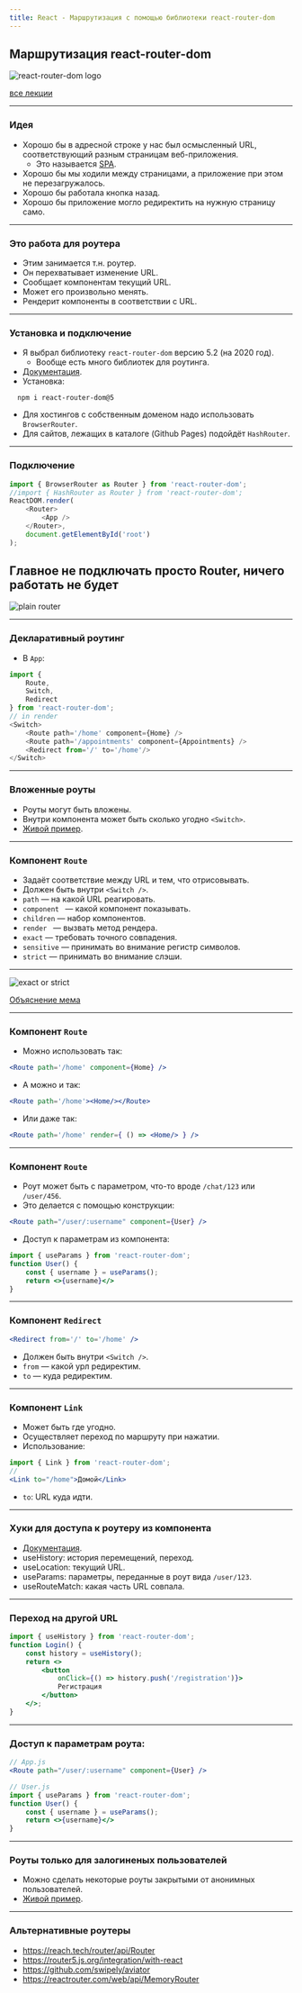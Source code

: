 ```yaml
---
title: React - Маршрутизация с помощью библиотеки react-router-dom
---
```


## Маршрутизация react-router-dom

![react-router-dom logo](assets/react-router/logo.png)

[все лекции](https://github.com/dmitryweiner/lectures/blob/main/README.md)

---

### Идея
* Хорошо бы в адресной строке у нас был осмысленный URL, соответствующий разным страницам веб-приложения.
  * Это называется
    [SPA](https://ru.wikipedia.org/wiki/%D0%9E%D0%B4%D0%BD%D0%BE%D1%81%D1%82%D1%80%D0%B0%D0%BD%D0%B8%D1%87%D0%BD%D0%BE%D0%B5_%D0%BF%D1%80%D0%B8%D0%BB%D0%BE%D0%B6%D0%B5%D0%BD%D0%B8%D0%B5).
* Хорошо бы мы ходили между страницами, а приложение при этом не перезагружалось.
* Хорошо бы работала кнопка назад.
* Хорошо бы приложение могло редиректить на нужную страницу само.

---

### Это работа для роутера
* Этим занимается т.н. роутер.
* Он перехватывает изменение URL.
* Сообщает компонентам текущий URL.
* Может его произвольно менять.
*  Рендерит компоненты в соответствии с URL.

---

### Установка и подключение
* Я выбрал библиотеку ```react-router-dom``` версию 5.2 (на 2020 год).
  * Вообще есть много библиотек для роутинга.
* [Документация](https://reactrouter.com/web/guides/quick-start).
* Установка:
```shell
  npm i react-router-dom@5
```
* Для хостингов с собственным доменом надо использовать ```BrowserRouter```.
* Для сайтов, лежащих в каталоге (Github Pages) подойдёт ```HashRouter```.

---
### Подключение
```js
import { BrowserRouter as Router } from 'react-router-dom';
//import { HashRouter as Router } from 'react-router-dom';
ReactDOM.render(
    <Router>
        <App />
    </Router>,
    document.getElementById('root')
);
```
Главное не подключать просто Router, ничего работать не будет
---

![plain router](assets/react-router/plain-router.jpeg)

---

### Декларативный роутинг
* В ```App```:
```js
import {
    Route,
    Switch,
    Redirect
} from 'react-router-dom';
// in render
<Switch>
    <Route path='/home' component={Home} />
    <Route path='/appointments' component={Appointments} />
    <Redirect from='/' to='/home'/>
</Switch>
```
---

### Вложенные роуты
* Роуты могут быть вложены.
* Внутри компонента может быть сколько угодно ```<Switch>```.
* [Живой пример](https://reactrouter.com/web/example/nesting).

---

### Компонент ```Route```
* Задаёт соответствие между URL и тем, что отрисовывать.
* Должен быть внутри ```<Switch />```.
* ```path``` &mdash; на какой URL реагировать.
* ```component ``` &mdash; какой компонент показывать.
* ```children``` &mdash; набор компонентов.
* ```render ``` &mdash; вызвать метод рендера.
* ```exact``` &mdash; требовать точного совпадения.
* ```sensitive``` &mdash; принимать во внимание регистр символов.
* ```strict``` &mdash; принимать во внимание слэши.

---

![exact or strict](assets/react-router/fry.jpeg)

[Объяснение мема](https://stackoverflow.com/questions/52275146/usage-of-exact-and-strict-props)

---

### Компонент ```Route```
* Можно использовать так:

```jsx
<Route path='/home' component={Home} />
```
* А можно и так:

```jsx
<Route path='/home'><Home/></Route>
```

* Или даже так:

```jsx
<Route path='/home' render={ () => <Home/> } />
```

---

### Компонент ```Route```
* Роут может быть с параметром, что-то вроде ```/chat/123``` или ```/user/456```.
* Это делается с помощью конструкции:
```jsx
<Route path="/user/:username" component={User} />
```
* Доступ к параметрам из компонента:
```jsx
import { useParams } from 'react-router-dom';
function User() {
    const { username } = useParams();
    return <>{username}</>
}
```

---

### Компонент ```Redirect```
```jsx
<Redirect from='/' to='/home' />
```
* Должен быть внутри ```<Switch />```.
* ```from``` &mdash; какой урл редиректим.
* ```to``` &mdash; куда редиректим.

---

### Компонент ```Link```
* Может быть где угодно.
* Осуществляет переход по маршруту при нажатии.
* Использование:
```jsx
import { Link } from 'react-router-dom';
//
<Link to="/home">Домой</Link>
```  
* ```to```: URL куда идти.

---

### Хуки для доступа к роутеру из компонента
* [Документация](https://reactrouter.com/core/api/Hooks).
* useHistory: история перемещений, переход.
* useLocation: текущий URL.
* useParams: параметры, переданные в роут вида ```/user/123```.
* useRouteMatch: какая часть URL совпала.

---

### Переход на другой URL
```jsx
import { useHistory } from 'react-router-dom';
function Login() {
    const history = useHistory();
    return <>
        <button
            onClick={() => history.push('/registration')}>
            Регистрация
        </button>
    </>;
}
```

---

### Доступ к параметрам роута:
```jsx
// App.js
<Route path="/user/:username" component={User} />

// User.js
import { useParams } from 'react-router-dom';
function User() {
    const { username } = useParams();
    return <>{username}</>
}
```

---

### Роуты только для залогиненых пользователей
* Можно сделать некоторые роуты закрытыми от анонимных пользователей.
* [Живой пример](https://reactrouter.com/web/example/auth-workflow).

---

### Альтернативные роутеры
* https://reach.tech/router/api/Router
* https://router5.js.org/integration/with-react
* https://github.com/swipely/aviator
* https://reactrouter.com/web/api/MemoryRouter
